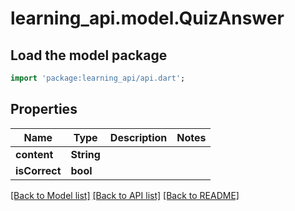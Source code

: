 # learning_api.model.QuizAnswer

## Load the model package
```dart
import 'package:learning_api/api.dart';
```

## Properties
Name | Type | Description | Notes
------------ | ------------- | ------------- | -------------
**content** | **String** |  | 
**isCorrect** | **bool** |  | 

[[Back to Model list]](../README.md#documentation-for-models) [[Back to API list]](../README.md#documentation-for-api-endpoints) [[Back to README]](../README.md)


